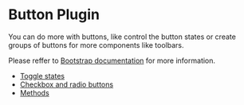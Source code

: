 # Button Plugin

You can do more with buttons, like control the button states or create groups of buttons for more components like toolbars.

Please reffer to [Bootstrap documentation][0] for more information.

- [Toggle states][1]
- [Checkbox and radio buttons][2]
- [Methods][3]

[0]: https://getbootstrap.com/docs/4.0/components/buttons/#button-plugin
[1]: https://getbootstrap.com/docs/4.0/components/buttons/#toggle-states
[2]: https://getbootstrap.com/docs/4.0/components/buttons/#checkbox-and-radio-buttons
[3]: https://getbootstrap.com/docs/4.0/components/buttons/#methods